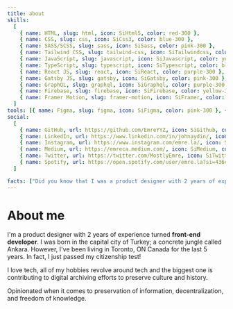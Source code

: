 ```yaml
---
title: about
skills:
  [
    { name: HTML, slug: html, icon: SiHtml5, color: red-300 },
    { name: CSS, slug: css, icon: SiCss3, color: blue-300 },
    { name: SASS/SCSS, slug: sass, icon: SiSass, color: pink-300 },
    { name: Tailwind CSS, slug: tailwind-css, icon: SiTailwindcss, color: blue-300 },
    { name: JavaScript, slug: javascript, icon: SiJavascript, color: yellow-300 },
    { name: TypeScript, slug: typescript, icon: SiTypescript, color: blue-300 },
    { name: React JS, slug: react, icon: SiReact, color: purple-300 },
    { name: Gatsby JS, slug: gatsby, icon: SiGatsby, color: pink-300 },
    { name: GraphQL, slug: graphql, icon: SiGraphql, color: purple-300 },
    { name: Firebase, slug: firebase, icon: SiFirebase, color: yellow-300 },
    { name: Framer Motion, slug: framer-motion, icon: SiFramer, color: purple-300 },
  ]
tools: [{ name: Figma, slug: figma, icon: SiFigma, color: pink-300 }, { name: Adobe Creative Suite, slug: adobe-creative-suite, icon: SiAdobe, color: red-300 }]
social:
  [
    { name: GitHub, url: https://github.com/EmreYYZ, icon: SiGithub, color: gray-900 },
    { name: LinkedIn, url: https://www.linkedin.com/in/johnaydin/, icon: SiLinkedin, color: blue-400 },
    { name: Instagram, url: https://www.instagram.com/emre.la/, icon: SiInstagram, color: pink-400 },
    { name: Medium, url: https://emreca.medium.com/, icon: SiMedium, color: gray-900 },
    { name: Twitter, url: https://twitter.com/MostlyEmre, icon: SiTwitter, color: blue-400 },
    { name: Spotify, url: https://open.spotify.com/user/emre.la?si=436eddc77edf438e, icon: SiSpotify, color: green-400 },
  ]

facts: ["Did you know that I was a product designer with 2 years of experience before I changed careers?"]
---
```


# About me

I'm a product designer with 2 years of experience turned **front-end developer**. I was born in the capital city of Turkey; a concrete jungle called Ankara. However, I've been living in Toronto, ON Canada for the last 5 years. In fact, I just passed my citizenship test!

I love tech, all of my hobbies revolve around tech and the biggest one is contributing to digital archiving efforts to preserve culture and history.

Opinionated when it comes to preservation of information, decentralization, and freedom of knowledge.

<!-- ## Values

### Preservation of Information

Preservation of data can prevent bad-faith narratives from influencing people. Currently, the biggest problem with preservation is retrieving it. Most of the information is still hanging around somewhere, we just don't know where. That is why it is important to catalogue the data well with necessary metadata.

#### What do I do?

Archiving culture in Turkey is basically non-existent. Little effort is shown by random people online with almost no information architecture. To overcome the preservation issue in Turkey, I started to collect the said disorganized data and reorganize and record them on better platforms. [archive.org/details/@emreca](https://archive.org/details/@emreca).

I catalogue, organize and archive Turkish magazines, zines and other media released up to late 1990s.

Archiving the past can inform the future about our mistakes, lifestyle and values. That would minimize politicians' rewrite of the past and misinform the public. It would also prevent revisionist reinvention of our history.

### Decentralization

The internet is not what it used to be, it is evolving for the worse. Thankfully projects like Toronto Mesh, Pirate Box (RIP) give me hope that not all is gone.

#### What do I do?

I have a special bond with Monero. Monero.cat is a DCA tool for the most privacy respecting cryptocurrncy since forever. It, sadly, uses Javascript because that's the only language I speak. However, I wrote the code as much privacy respecting as possible (no dependencies, no libraries, no databases, no servers, locally runnable)

### Open Access to Information

There are enough ways to monetize information without hiding it behind a paywall. We tend to choose the easisest and most destructive ways when it comes to creating solutions. I support projects like Sci-Hub

#### What do I do?

HN Paywall Archiver gets the latest HN link submissions behind a paywall, and puts them into one of the archiving services to remove its paywall. So that it is accessible to researchers and curious people who can't afford to shell out the dollars required to access to that specific information. -->
